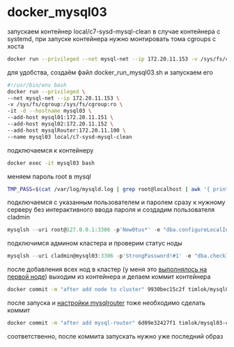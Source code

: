 # docker_mysql03

запускаем контейнер local/c7-sysd-mysql-clean
в случае контейнера с systemd, при запуске контейнера нужно монтировать тома cgroups с хоста
```bash
docker run --privileged --net mysql-net --ip 172.20.11.153 -v /sys/fs/cgroup:/sys/fs/cgroup:ro -it -d --hostname mysql03 --add-host mysql01:172.20.11.151 --add-host mysql02:172.20.11.152 --add-host mysqlRouter:172.20.11.100 --name mysql03 local/c7-sysd-mysql-clean
```
для удобства, создаём файл docker_run_mysql03.sh и запускаем его
```bash
#!/usr/bin/env bash
docker run --privileged \
--net mysql-net --ip 172.20.11.153 \
-v /sys/fs/cgroup:/sys/fs/cgroup:ro \
-it -d --hostname mysql03 \
--add-host mysql01:172.20.11.151 \
--add-host mysql02:172.20.11.152 \
--add-host mysqlRouter:172.20.11.100 \
--name mysql03 local/c7-sysd-mysql-clean
```
подключаемся к контейнеру
```bash
docker exec -it mysql03 bash
```
меняем пароль root в mysql
```bash
TMP_PASS=$(cat /var/log/mysqld.log | grep root@localhost | awk '{ print $13 }'); echo $TMP_PASS; mysql -uroot -p$TMP_PASS --connect-expired-password -e "alter user 'root'@'localhost' identified by 'New0tus*';"
```
подключаемся с указанным пользователем и паролем сразу к нужному серверу без интерактивного ввода пароля и создадим пользователя cladmin
```js
mysqlsh --uri root@127.0.0.1:3306 -p'New0tus*' -e "dba.configureLocalInstance(\"127.0.0.1:3306\", {password: \"New0tus*\", mycnfPath: \"/etc/my.cnf\", clusterAdmin: \"cladmin\", clusterAdminPassword: \"StrongPassword\!\#1\"})"
```
подключимся админом кластера и проверим статус ноды
```js
mysqlsh --uri cladmin@mysql03:3306 -p'StrongPassword!#1' -e "dba.checkInstanceConfiguration()"
```
после добавления всех нод в кластер (у меня это [выполнялось на первой ноде](/flies/innodb_systemd/_info/docker_mysql01.md)) выходим из контейнера и делаем коммит контейнера
```bash
docker commit -m "after add node to cluster" 9930bec15c2f timlok/mysql03-cl:v2
```
после запуска и [настройки mysqlrouter](/flies/innodb_systemd/_info/docker_mysqlRouter.md) тоже необходимо сделать коммит
```bash
docker commit -m "after add mysql-router" 6d09e32427f1 timlok/mysql03-cl:v3
```
соответственно, после коммита запускать нужно уже последний образ
